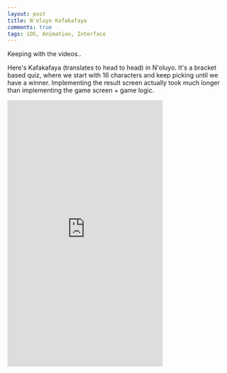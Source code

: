 ```yaml
---
layout: post
title: N'oluyo Kafakafaya
comments: true
tags: iOS, Animation, Interface
---
```


Keeping with the videos..

Here's Kafakafaya (translates to head to head) in N'oluyo. It's a bracket based quiz, where we start with 16 characters and keep picking until we have a winner. Implementing the result screen actually took much longer than implementing the game screen + game logic. 


<iframe width="350" height="600" src="https://www.youtube.com/embed/WeBEUH_3W-g" frameborder="0" allowfullscreen></iframe>
